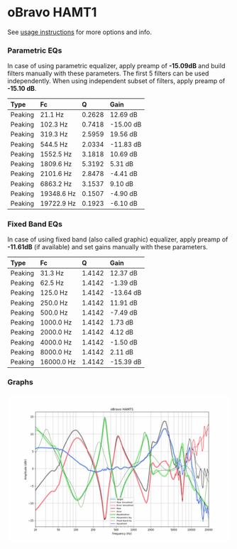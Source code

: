 # oBravo HAMT1
See [usage instructions](https://github.com/jaakkopasanen/AutoEq#usage) for more options and info.

### Parametric EQs
In case of using parametric equalizer, apply preamp of **-15.09dB** and build filters manually
with these parameters. The first 5 filters can be used independently.
When using independent subset of filters, apply preamp of **-15.10 dB**.

| Type    | Fc         |      Q | Gain      |
|:--------|:-----------|:-------|:----------|
| Peaking | 21.1 Hz    | 0.2628 | 12.69 dB  |
| Peaking | 102.3 Hz   | 0.7418 | -15.00 dB |
| Peaking | 319.3 Hz   | 2.5959 | 19.56 dB  |
| Peaking | 544.5 Hz   | 2.0334 | -11.83 dB |
| Peaking | 1552.5 Hz  | 3.1818 | 10.69 dB  |
| Peaking | 1809.6 Hz  | 5.3192 | 5.31 dB   |
| Peaking | 2101.6 Hz  | 2.8478 | -4.41 dB  |
| Peaking | 6863.2 Hz  | 3.1537 | 9.10 dB   |
| Peaking | 19348.6 Hz | 0.1507 | -4.90 dB  |
| Peaking | 19722.9 Hz | 0.1923 | -6.10 dB  |

### Fixed Band EQs
In case of using fixed band (also called graphic) equalizer, apply preamp of **-11.61dB**
(if available) and set gains manually with these parameters.

| Type    | Fc         |      Q | Gain      |
|:--------|:-----------|:-------|:----------|
| Peaking | 31.3 Hz    | 1.4142 | 12.37 dB  |
| Peaking | 62.5 Hz    | 1.4142 | -1.39 dB  |
| Peaking | 125.0 Hz   | 1.4142 | -13.64 dB |
| Peaking | 250.0 Hz   | 1.4142 | 11.91 dB  |
| Peaking | 500.0 Hz   | 1.4142 | -7.49 dB  |
| Peaking | 1000.0 Hz  | 1.4142 | 1.73 dB   |
| Peaking | 2000.0 Hz  | 1.4142 | 4.12 dB   |
| Peaking | 4000.0 Hz  | 1.4142 | -1.50 dB  |
| Peaking | 8000.0 Hz  | 1.4142 | 2.11 dB   |
| Peaking | 16000.0 Hz | 1.4142 | -15.39 dB |

### Graphs
![](./oBravo%20HAMT1.png)